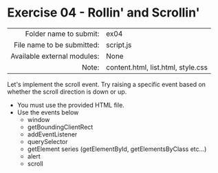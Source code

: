# Exercise 04 - Rollin' and Scrollin'

| | |
| ----------------------: | ---------------------------------- |
| Folder name to submit: | ex04 |
| File name to be submitted: | script.js |
| Available external modules: | None |
|              Note: | content.html, list.html, style.css |

Let's implement the scroll event.
Try raising a specific event based on whether the scroll direction is down or up.

+ You must use the provided HTML file.
+ Use the events below
  + window
  + getBoundingClientRect
  + addEventListener
  + querySelector
  + getElement series (getElementById, getElementsByClass etc...)
  + alert
  + scroll